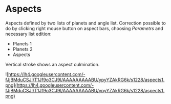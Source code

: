 # Aspects #

Aspects defined by two lists of planets and angle list. Correction possible to do by clicking right mouse button on aspect bars, choosing _Parametrs_ and necessary list edition:
  * Planets 1
  * Planets 2
  * Aspects

Vertical stroke shows an aspect culmination.

![https://lh4.googleusercontent.com/-fJjBMduCSJI/T1Jf9o3CJ9I/AAAAAAAAABU/ypyYZAkRG6k/s1228/aspects1.png](https://lh4.googleusercontent.com/-fJjBMduCSJI/T1Jf9o3CJ9I/AAAAAAAAABU/ypyYZAkRG6k/s1228/aspects1.png)